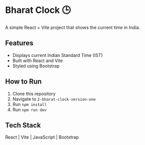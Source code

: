 # Bharat Clock 🕒
A simple React + Vite project that shows the current time in India.

## Features
- Displays current Indian Standard Time (IST)
- Built with React and Vite
- Styled using Bootstrap

## How to Run
1. Clone this repository
2. Navigate to `2-bharat-clock-version-one`
3. Run `npm install`
4. Run `npm run dev`

## Tech Stack
React | Vite | JavaScript | Bootstrap
